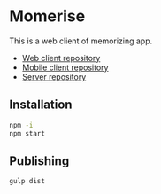 # Momerise
This is a web client of memorizing app.

* [Web client repository](https://github.com/ikuto0608/mwa_client)
* [Mobile client repository](https://github.com/ikuto0608/mwa_client_mobile)
* [Server repository](https://github.com/ikuto0608/mwa_server)

## Installation

```bash
npm -i
npm start
```

## Publishing

```bash
gulp dist
```

